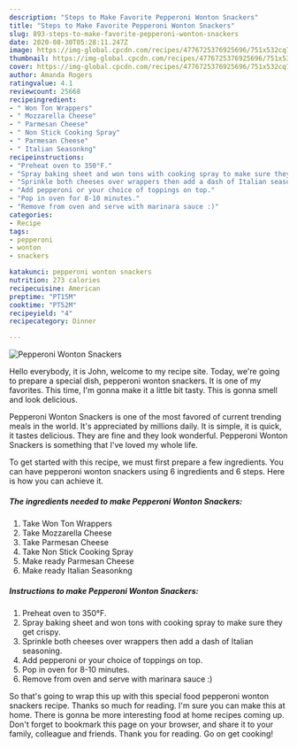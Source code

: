```yaml
---
description: "Steps to Make Favorite Pepperoni Wonton Snackers"
title: "Steps to Make Favorite Pepperoni Wonton Snackers"
slug: 893-steps-to-make-favorite-pepperoni-wonton-snackers
date: 2020-08-30T05:28:11.247Z
image: https://img-global.cpcdn.com/recipes/4776725376925696/751x532cq70/pepperoni-wonton-snackers-recipe-main-photo.jpg
thumbnail: https://img-global.cpcdn.com/recipes/4776725376925696/751x532cq70/pepperoni-wonton-snackers-recipe-main-photo.jpg
cover: https://img-global.cpcdn.com/recipes/4776725376925696/751x532cq70/pepperoni-wonton-snackers-recipe-main-photo.jpg
author: Amanda Rogers
ratingvalue: 4.1
reviewcount: 25668
recipeingredient:
- " Won Ton Wrappers"
- " Mozzarella Cheese"
- " Parmesan Cheese"
- " Non Stick Cooking Spray"
- " Parmesan Cheese"
- " Italian Seasonkng"
recipeinstructions:
- "Preheat oven to 350°F."
- "Spray baking sheet and won tons with cooking spray to make sure they get crispy."
- "Sprinkle both cheeses over wrappers then add a dash of Italian seasoning."
- "Add pepperoni or your choice of toppings on top."
- "Pop in oven for 8-10 minutes."
- "Remove from oven and serve with marinara sauce :)"
categories:
- Recipe
tags:
- pepperoni
- wonton
- snackers

katakunci: pepperoni wonton snackers 
nutrition: 273 calories
recipecuisine: American
preptime: "PT15M"
cooktime: "PT52M"
recipeyield: "4"
recipecategory: Dinner

---
```



![Pepperoni Wonton Snackers](https://img-global.cpcdn.com/recipes/4776725376925696/751x532cq70/pepperoni-wonton-snackers-recipe-main-photo.jpg)

Hello everybody, it is John, welcome to my recipe site. Today, we're going to prepare a special dish, pepperoni wonton snackers. It is one of my favorites. This time, I'm gonna make it a little bit tasty. This is gonna smell and look delicious.

Pepperoni Wonton Snackers is one of the most favored of current trending meals in the world. It's appreciated by millions daily. It is simple, it is quick, it tastes delicious. They are fine and they look wonderful. Pepperoni Wonton Snackers is something that I've loved my whole life.




To get started with this recipe, we must first prepare a few ingredients. You can have pepperoni wonton snackers using 6 ingredients and 6 steps. Here is how you can achieve it.

<!--inarticleads1-->

##### The ingredients needed to make Pepperoni Wonton Snackers:

1. Take  Won Ton Wrappers
1. Take  Mozzarella Cheese
1. Take  Parmesan Cheese
1. Take  Non Stick Cooking Spray
1. Make ready  Parmesan Cheese
1. Make ready  Italian Seasonkng




<!--inarticleads2-->

##### Instructions to make Pepperoni Wonton Snackers:

1. Preheat oven to 350°F.
1. Spray baking sheet and won tons with cooking spray to make sure they get crispy.
1. Sprinkle both cheeses over wrappers then add a dash of Italian seasoning.
1. Add pepperoni or your choice of toppings on top.
1. Pop in oven for 8-10 minutes.
1. Remove from oven and serve with marinara sauce :)




So that's going to wrap this up with this special food pepperoni wonton snackers recipe. Thanks so much for reading. I'm sure you can make this at home. There is gonna be more interesting food at home recipes coming up. Don't forget to bookmark this page on your browser, and share it to your family, colleague and friends. Thank you for reading. Go on get cooking!
